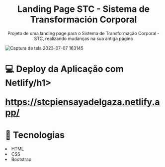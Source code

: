 <h1 align='center'>Landing Page STC - Sistema de Transformación Corporal</h1>

<p align="center">Projeto de uma landing page para o Sistema de Transformação Corporal - STC, realizando mudanças na sua antiga página</p>

![Captura de tela 2023-07-07 163145](https://github.com/llarissaribeiro/stc/assets/118293780/1c451c94-d2ee-407c-afec-bd9b79f6cc67)


<h1>💻 Deploy da Aplicação com Netlify/h1>

https://stcpiensayadelgaza.netlify.app/
  
<h1>🚀 Tecnologias</h1>
<li>HTML</li>
<li>CSS</li>
<li>Bootstrap</li>

